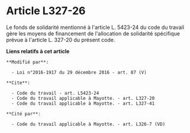 # Article L327-26

Le fonds de solidarité mentionné à l'article L. 5423-24 du code du  travail gère les moyens de financement de l'allocation de
solidarité  spécifique prévue à l'article L. 327-20 du présent code.

**Liens relatifs à cet article**

	**Modifié par**:

	  - Loi n°2016-1917 du 29 décembre 2016 - art. 87 (V)

	**Cite**:

	  - Code du travail - art. L5423-24
	  - Code du travail applicable à Mayotte. - art. L327-20
	  - Code du travail applicable à Mayotte. - art. L327-41

	**Cité par**:

	  - Code du travail applicable à Mayotte. - art. L326-7 (VD)
